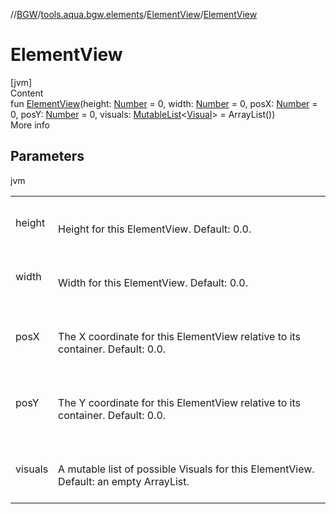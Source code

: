 //[BGW](../../../index.md)/[tools.aqua.bgw.elements](../index.md)/[ElementView](index.md)/[ElementView](-element-view.md)



# ElementView  
[jvm]  
Content  
fun [ElementView](-element-view.md)(height: [Number](https://kotlinlang.org/api/latest/jvm/stdlib/kotlin/-number/index.html) = 0, width: [Number](https://kotlinlang.org/api/latest/jvm/stdlib/kotlin/-number/index.html) = 0, posX: [Number](https://kotlinlang.org/api/latest/jvm/stdlib/kotlin/-number/index.html) = 0, posY: [Number](https://kotlinlang.org/api/latest/jvm/stdlib/kotlin/-number/index.html) = 0, visuals: [MutableList](https://kotlinlang.org/api/latest/jvm/stdlib/kotlin.collections/-mutable-list/index.html)<[Visual](../../tools.aqua.bgw.visual/-visual/index.md)> = ArrayList())  
More info  


## Parameters  
  
jvm  
  
| | |
|---|---|
| <a name="tools.aqua.bgw.elements/ElementView/ElementView/#kotlin.Number#kotlin.Number#kotlin.Number#kotlin.Number#kotlin.collections.MutableList[tools.aqua.bgw.visual.Visual]/PointingToDeclaration/"></a>height| <a name="tools.aqua.bgw.elements/ElementView/ElementView/#kotlin.Number#kotlin.Number#kotlin.Number#kotlin.Number#kotlin.collections.MutableList[tools.aqua.bgw.visual.Visual]/PointingToDeclaration/"></a><br><br>Height for this ElementView. Default: 0.0.<br><br>|
| <a name="tools.aqua.bgw.elements/ElementView/ElementView/#kotlin.Number#kotlin.Number#kotlin.Number#kotlin.Number#kotlin.collections.MutableList[tools.aqua.bgw.visual.Visual]/PointingToDeclaration/"></a>width| <a name="tools.aqua.bgw.elements/ElementView/ElementView/#kotlin.Number#kotlin.Number#kotlin.Number#kotlin.Number#kotlin.collections.MutableList[tools.aqua.bgw.visual.Visual]/PointingToDeclaration/"></a><br><br>Width for this ElementView. Default: 0.0.<br><br>|
| <a name="tools.aqua.bgw.elements/ElementView/ElementView/#kotlin.Number#kotlin.Number#kotlin.Number#kotlin.Number#kotlin.collections.MutableList[tools.aqua.bgw.visual.Visual]/PointingToDeclaration/"></a>posX| <a name="tools.aqua.bgw.elements/ElementView/ElementView/#kotlin.Number#kotlin.Number#kotlin.Number#kotlin.Number#kotlin.collections.MutableList[tools.aqua.bgw.visual.Visual]/PointingToDeclaration/"></a><br><br>The X coordinate for this ElementView relative to its container. Default: 0.0.<br><br>|
| <a name="tools.aqua.bgw.elements/ElementView/ElementView/#kotlin.Number#kotlin.Number#kotlin.Number#kotlin.Number#kotlin.collections.MutableList[tools.aqua.bgw.visual.Visual]/PointingToDeclaration/"></a>posY| <a name="tools.aqua.bgw.elements/ElementView/ElementView/#kotlin.Number#kotlin.Number#kotlin.Number#kotlin.Number#kotlin.collections.MutableList[tools.aqua.bgw.visual.Visual]/PointingToDeclaration/"></a><br><br>The Y coordinate for this ElementView relative to its container. Default: 0.0.<br><br>|
| <a name="tools.aqua.bgw.elements/ElementView/ElementView/#kotlin.Number#kotlin.Number#kotlin.Number#kotlin.Number#kotlin.collections.MutableList[tools.aqua.bgw.visual.Visual]/PointingToDeclaration/"></a>visuals| <a name="tools.aqua.bgw.elements/ElementView/ElementView/#kotlin.Number#kotlin.Number#kotlin.Number#kotlin.Number#kotlin.collections.MutableList[tools.aqua.bgw.visual.Visual]/PointingToDeclaration/"></a><br><br>A mutable list of possible Visuals for this ElementView. Default: an empty ArrayList.<br><br>|
  
  



